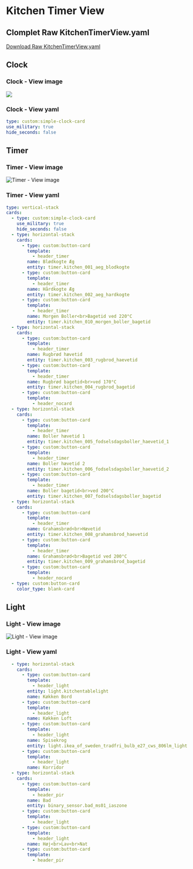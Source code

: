 # Kitchen Timer View

## Clomplet Raw KitchenTimerView.yaml

[Download Raw KitchenTimerView.yaml](./Raw/KitchenTimerView.yaml)

## Clock

### Clock - View image

![](./images/Sk%C3%A6rmbillede%20fra%202023-01-03%2000-17-44.png)

### Clock - View yaml

```yaml
type: custom:simple-clock-card
use_military: true
hide_seconds: false
```

## Timer

### Timer - View image

![Timer - View image](./images/Sk%C3%A6rmbillede%20fra%202023-01-03%2000-34-21.png)

### Timer - View yaml

```yaml
type: vertical-stack
cards:
  - type: custom:simple-clock-card
    use_military: true
    hide_seconds: false
  - type: horizontal-stack
    cards:
      - type: custom:button-card
        template:
          - header_timer
        name: Blødkogte Æg
        entity: timer.kitchen_001_aeg_blodkogte
      - type: custom:button-card
        template:
          - header_timer
        name: Hårdkogte Æg
        entity: timer.kitchen_002_aeg_hardkogte
      - type: custom:button-card
        template:
          - header_timer
        name: Morgen Boller<br>Bagetid ved 220°C
        entity: timer.kitchen_010_morgen_boller_bagetid
  - type: horizontal-stack
    cards:
      - type: custom:button-card
        template:
          - header_timer
        name: Rugbrød hævetid
        entity: timer.kitchen_003_rugbrod_haevetid
      - type: custom:button-card
        template:
          - header_timer
        name: Rugbrød bagetid<br>ved 170°C
        entity: timer.kitchen_004_rugbrod_bagetid
      - type: custom:button-card
        template:
          - header_nocard
  - type: horizontal-stack
    cards:
      - type: custom:button-card
        template:
          - header_timer
        name: Boller hævetid 1
        entity: timer.kitchen_005_fodselsdagsboller_haevetid_1
      - type: custom:button-card
        template:
          - header_timer
        name: Boller hævetid 2
        entity: timer.kitchen_006_fodselsdagsboller_haevetid_2
      - type: custom:button-card
        template:
          - header_timer
        name: Boller bagetid<br>ved 200°C
        entity: timer.kitchen_007_fodselsdagsboller_bagetid
  - type: horizontal-stack
    cards:
      - type: custom:button-card
        template:
          - header_timer
        name: Grahamsbrød<br>Hævetid
        entity: timer.kitchen_008_grahamsbrod_haevetid
      - type: custom:button-card
        template:
          - header_timer
        name: Grahamsbrød<br>Bagetid ved 200°C
        entity: timer.kitchen_009_grahamsbrod_bagetid
      - type: custom:button-card
        template:
          - header_nocard
  - type: custom:button-card
    color_type: blank-card

```

## Light

### Light - View image

![Light - View image](./images/Sk%C3%A6rmbillede%20fra%202023-01-03%2000-31-42.png)

### Light - View yaml

```yaml
  - type: horizontal-stack
    cards:
      - type: custom:button-card
        template:
          - header_light
        entity: light.kitchentablelight
        name: Køkken Bord
      - type: custom:button-card
        template:
          - header_light
        name: Køkken Loft
      - type: custom:button-card
        template:
          - header_light
        name: Spisekrog
        entity: light.ikea_of_sweden_tradfri_bulb_e27_cws_806lm_light
      - type: custom:button-card
        template:
          - header_light
        name: Korridor
  - type: horizontal-stack
    cards:
      - type: custom:button-card
        template:
          - header_pir
        name: Bad
        entity: binary_sensor.bad_ms01_iaszone
      - type: custom:button-card
        template:
          - header_light
      - type: custom:button-card
        template:
          - header_light
        name: Høj<br>Lav<br>Nat
      - type: custom:button-card
        template:
          - header_pir
```
